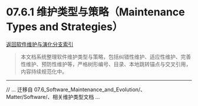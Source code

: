 # 07.6.1 维护类型与策略（Maintenance Types and Strategies）

[返回软件维护与演化分支索引](./README.md)

> 本文档系统整理软件维护类型与策略，包括纠错性维护、适应性维护、完善性维护、预防性维护等，严格树形编号、目录、本地跳转锚点与交叉引用，内容持续规范化中。

---

// ... 迁移自 07.6_Software_Maintenance_and_Evolution/、Matter/Software/、相关维护类型文档 ...

